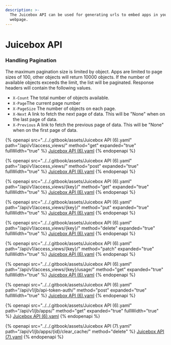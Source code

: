 ```yaml
---
description: >-
  The Juicebox API can be used for generating urls to embed apps in your
  webpage.
---
```


# Juicebox API

### Handling Pagination

The maximum pagination size is limited by object. Apps are limited to page sizes of 100, other objects will return 10000 objects. If the number of available objects exceeds the limit, the list will be paginated. Response headers will contain the following values.

* `X-Count` The total number of objects available.
* `X-Page`The current page number
* `X-PageSize` The number of objects on each page.
* `X-Next` A link to fetch the next page of data. This will be "None" when on the last page of data.
* `X-Previous` A link to fetch the previous page of data. This will be "None" when on the first page of data.

{% openapi src="../../.gitbook/assets/Juicebox API (6).yaml" path="/api/v1/access_views/" method="get" expanded="true" fullWidth="true" %}
[Juicebox API (6).yaml](<../../.gitbook/assets/Juicebox API (6).yaml>)
{% endopenapi %}

{% openapi src="../../.gitbook/assets/Juicebox API (6).yaml" path="/api/v1/access_views/" method="post" expanded="true" fullWidth="true" %}
[Juicebox API (6).yaml](<../../.gitbook/assets/Juicebox API (6).yaml>)
{% endopenapi %}

{% openapi src="../../.gitbook/assets/Juicebox API (6).yaml" path="/api/v1/access_views/{key}/" method="get" expanded="true" fullWidth="true" %}
[Juicebox API (6).yaml](<../../.gitbook/assets/Juicebox API (6).yaml>)
{% endopenapi %}

{% openapi src="../../.gitbook/assets/Juicebox API (6).yaml" path="/api/v1/access_views/{key}/" method="put" expanded="true" fullWidth="true" %}
[Juicebox API (6).yaml](<../../.gitbook/assets/Juicebox API (6).yaml>)
{% endopenapi %}

{% openapi src="../../.gitbook/assets/Juicebox API (6).yaml" path="/api/v1/access_views/{key}/" method="delete" expanded="true" fullWidth="true" %}
[Juicebox API (6).yaml](<../../.gitbook/assets/Juicebox API (6).yaml>)
{% endopenapi %}

{% openapi src="../../.gitbook/assets/Juicebox API (6).yaml" path="/api/v1/access_views/{key}/" method="patch" expanded="true" fullWidth="true" %}
[Juicebox API (6).yaml](<../../.gitbook/assets/Juicebox API (6).yaml>)
{% endopenapi %}

{% openapi src="../../.gitbook/assets/Juicebox API (6).yaml" path="/api/v1/access_views/{key}/usage/" method="get" expanded="true" fullWidth="true" %}
[Juicebox API (6).yaml](<../../.gitbook/assets/Juicebox API (6).yaml>)
{% endopenapi %}

{% openapi src="../../.gitbook/assets/Juicebox API (6).yaml" path="/api/v1/jb/api-token-auth/" method="post" expanded="true" fullWidth="true" %}
[Juicebox API (6).yaml](<../../.gitbook/assets/Juicebox API (6).yaml>)
{% endopenapi %}

{% openapi src="../../.gitbook/assets/Juicebox API (6).yaml" path="/api/v1/jb/apps/" method="get" expanded="true" fullWidth="true" %}
[Juicebox API (6).yaml](<../../.gitbook/assets/Juicebox API (6).yaml>)
{% endopenapi %}

{% openapi src="../../.gitbook/assets/Juicebox API (7).yaml" path="/api/v1/jb/apps/{id}/clear_cache/" method="delete" %}
[Juicebox API (7).yaml](<../../.gitbook/assets/Juicebox API (7).yaml>)
{% endopenapi %}
